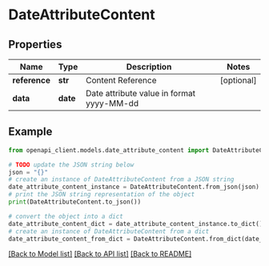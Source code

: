 # DateAttributeContent


## Properties

Name | Type | Description | Notes
------------ | ------------- | ------------- | -------------
**reference** | **str** | Content Reference | [optional] 
**data** | **date** | Date attribute value in format yyyy-MM-dd | 

## Example

```python
from openapi_client.models.date_attribute_content import DateAttributeContent

# TODO update the JSON string below
json = "{}"
# create an instance of DateAttributeContent from a JSON string
date_attribute_content_instance = DateAttributeContent.from_json(json)
# print the JSON string representation of the object
print(DateAttributeContent.to_json())

# convert the object into a dict
date_attribute_content_dict = date_attribute_content_instance.to_dict()
# create an instance of DateAttributeContent from a dict
date_attribute_content_from_dict = DateAttributeContent.from_dict(date_attribute_content_dict)
```
[[Back to Model list]](../README.md#documentation-for-models) [[Back to API list]](../README.md#documentation-for-api-endpoints) [[Back to README]](../README.md)


